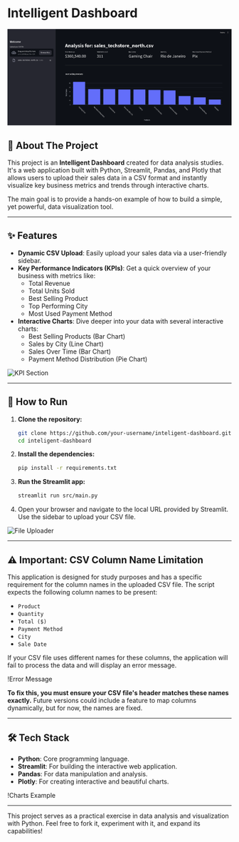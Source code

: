 # Intelligent Dashboard

![Full Dashboard View](/imgs/img1.png)

## 📖 About The Project

This project is an **Intelligent Dashboard** created for data analysis studies. It's a web application built with Python, Streamlit, Pandas, and Plotly that allows users to upload their sales data in a CSV format and instantly visualize key business metrics and trends through interactive charts.

The main goal is to provide a hands-on example of how to build a simple, yet powerful, data visualization tool.

---

## ✨ Features

*   **Dynamic CSV Upload**: Easily upload your sales data via a user-friendly sidebar.
*   **Key Performance Indicators (KPIs)**: Get a quick overview of your business with metrics like:
    *   Total Revenue
    *   Total Units Sold
    *   Best Selling Product
    *   Top Performing City
    *   Most Used Payment Method
*   **Interactive Charts**: Dive deeper into your data with several interactive charts:
    *   Best Selling Products (Bar Chart)
    *   Sales by City (Line Chart)
    *   Sales Over Time (Bar Chart)
    *   Payment Method Distribution (Pie Chart)

![KPI Section](src/imgs/kpi_section.png)

---

## 🚀 How to Run

1.  **Clone the repository:**
    ```sh
    git clone https://github.com/your-username/inteligent-dashboard.git
    cd inteligent-dashboard
    ```

2.  **Install the dependencies:**
    ```sh
    pip install -r requirements.txt
    ```

3.  **Run the Streamlit app:**
    ```sh
    streamlit run src/main.py
    ```

4.  Open your browser and navigate to the local URL provided by Streamlit. Use the sidebar to upload your CSV file.

![File Uploader](src/imgs/sidebar_upload.png)

---

## ⚠️ Important: CSV Column Name Limitation

This application is designed for study purposes and has a specific requirement for the column names in the uploaded CSV file. The script expects the following column names to be present:

*   `Product`
*   `Quantity`
*   `Total ($)`
*   `Payment Method`
*   `City`
*   `Sale Date`

If your CSV file uses different names for these columns, the application will fail to process the data and will display an error message.

!Error Message

**To fix this, you must ensure your CSV file's header matches these names exactly.** Future versions could include a feature to map columns dynamically, but for now, the names are fixed.

---

## 🛠️ Tech Stack

*   **Python**: Core programming language.
*   **Streamlit**: For building the interactive web application.
*   **Pandas**: For data manipulation and analysis.
*   **Plotly**: For creating interactive and beautiful charts.

!Charts Example

---

This project serves as a practical exercise in data analysis and visualization with Python. Feel free to fork it, experiment with it, and expand its capabilities!
